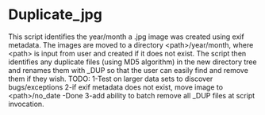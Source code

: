 # Duplicate_jpg
This script identifies the year/month a .jpg image was created using exif metadata.  The images are moved to a directory \<path\>/year/month, where \<path\> is input from user and created if it does not exist.
The script then identifies any duplicate files (using MD5 algorithm) in the new directory tree and renames them with _DUP so that the user can easily find and remove them if they wish.
TODO:
1-Test on larger data sets to discover bugs/exceptions
2-if exif metadata does not exist, move image to \<path\>/no_date -Done
3-add ability to batch remove all _DUP files at script invocation.
